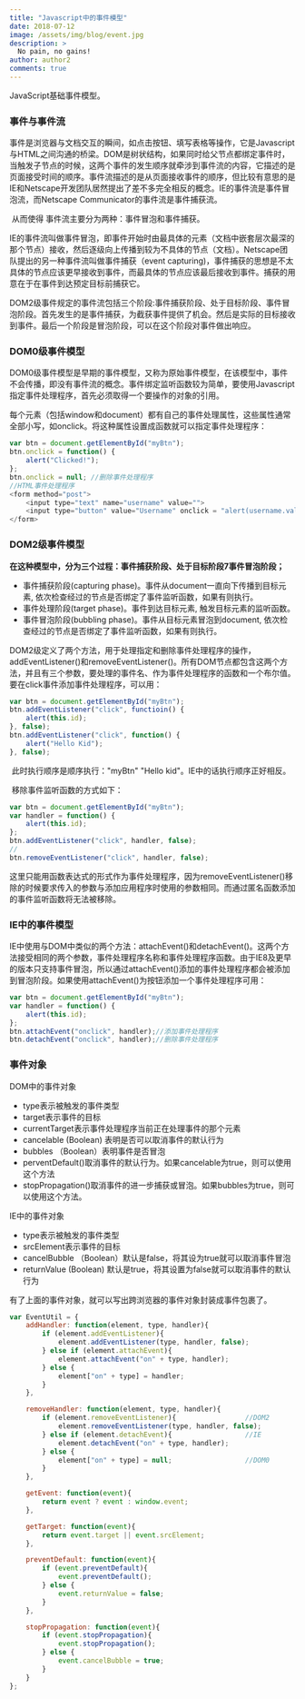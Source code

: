 ```yaml
---
title: "Javascript中的事件模型"
date: 2018-07-12
image: /assets/img/blog/event.jpg
description: >
  No pain, no gains!
author: author2
comments: true
---
```


JavaScript基础事件模型。

### 事件与事件流

​        事件是浏览器与文档交互的瞬间，如点击按钮、填写表格等操作，它是Javascript与HTML之间沟通的桥梁。DOM是树状结构，如果同时给父节点都绑定事件时，当触发子节点的时候，这两个事件的发生顺序就牵涉到事件流的内容，它描述的是页面接受时间的顺序。事件流描述的是从页面接收事件的顺序，但比较有意思的是IE和Netscape开发团队居然提出了差不多完全相反的概念。IE的事件流是事件冒泡流，而Netscape Communicator的事件流是事件捕获流。

​       从而使得 事件流主要分为两种：事件冒泡和事件捕获。

​        IE的事件流叫做事件冒泡，即事件开始时由最具体的元素（文档中嵌套层次最深的那个节点）接收，然后逐级向上传播到较为不具体的节点（文档）。Netscape团队提出的另一种事件流叫做事件捕获（event capturing)，事件捕获的思想是不太具体的节点应该更早接收到事件，而最具体的节点应该最后接收到事件。捕获的用意在于在事件到达预定目标前捕获它。

​        DOM2级事件规定的事件流包括三个阶段:事件捕获阶段、处于目标阶段、事件冒泡阶段。首先发生的是事件捕获，为截获事件提供了机会。然后是实际的目标接收到事件。最后一个阶段是冒泡阶段，可以在这个阶段对事件做出响应。

### **DOM0级事件模型**   

​        DOM0级事件模型是早期的事件模型，又称为原始事件模型，在该模型中，事件不会传播，即没有事件流的概念。事件绑定监听函数较为简单，要使用Javascript指定事件处理程序，首先必须取得一个要操作的对象的引用。

​        每个元素（包括window和document）都有自己的事件处理属性，这些属性通常全部小写，如onclick。将这种属性设置成函数就可以指定事件处理程序：

```javascript
var btn = document.getElementById("myBtn");
btn.onclick = function() {
    alert("Clicked!");
};
btn.onclick = null; //删除事件处理程序
//HTML事件处理程序
<form method="post">
    <input type="text" name="username" value="">
    <input type="button" value="Username" onclick = "alert(username.value)">
</form>
```

###  **DOM2级事件模型**

​        **在这种模型中，分为三个过程：事件捕获阶段、处于目标阶段7事件冒泡阶段；**

- 事件捕获阶段(capturing phase)。事件从document一直向下传播到目标元素, 依次检查经过的节点是否绑定了事件监听函数，如果有则执行。
- 事件处理阶段(target phase)。事件到达目标元素, 触发目标元素的监听函数。
- 事件冒泡阶段(bubbling phase)。事件从目标元素冒泡到document, 依次检查经过的节点是否绑定了事件监听函数，如果有则执行。

​        DOM2级定义了两个方法，用于处理指定和删除事件处理程序的操作，addEventListener()和removeEventListener()。所有DOM节点都包含这两个方法，并且有三个参数，要处理的事件名、作为事件处理程序的函数和一个布尔值。要在click事件添加事件处理程序，可以用：

```javascript
var btn = document.getElementById("myBtn");
btn.addEventListener("click", functioin() {
    alert(this.id);
}, false);
btn.addEventListener("click", function() {
    alert("Hello Kid");
}, false);
```

​        此时执行顺序是顺序执行："myBtn"  "Hello kid"。IE中的话执行顺序正好相反。

​        移除事件监听函数的方式如下：

```javascript
var btn = document.getElementById("myBtn");
var handler = function() {
    alert(this.id);
};
btn.addEventListener("click", handler, false);
// 
btn.removeEventListener("click", handler, false);
```

​        这里只能用函数表达式的形式作为事件处理程序，因为removeEventListener()移除的时候要求传入的参数与添加应用程序时使用的参数相同。而通过匿名函数添加的事件监听函数将无法被移除。

### **IE中的事件模型**

​        IE中使用与DOM中类似的两个方法：attachEvent()和detachEvent()。这两个方法接受相同的两个参数，事件处理程序名称和事件处理程序函数。由于IE8及更早的版本只支持事件冒泡，所以通过attachEvent()添加的事件处理程序都会被添加到冒泡阶段。如果使用attachEvent()为按钮添加一个事件处理程序可用：

```javascript
var btn = document.getElementById("myBtn");
var handler = function() {
    alert(this.id);
};
btn.attachEvent("onclick", handler);//添加事件处理程序
btn.detachEvent("onclick", handler);//删除事件处理程序
```

### **事件对象**

DOM中的事件对象

- type表示被触发的事件类型
- target表示事件的目标
- currentTarget表示事件处理程序当前正在处理事件的那个元素
- cancelable (Boolean) 表明是否可以取消事件的默认行为
- bubbles （Boolean）表明事件是否冒泡
- perventDefault()取消事件的默认行为。如果cancelable为true，则可以使用这个方法
- stopPropagation()取消事件的进一步捕获或冒泡。如果bubbles为true，则可以使用这个方法。

IE中的事件对象

- type表示被触发的事件类型
- srcElement表示事件的目标
- cancelBubble （Boolean）默认是false，将其设为true就可以取消事件冒泡
- returnValue (Boolean) 默认是true，将其设置为false就可以取消事件的默认行为

​        有了上面的事件对象，就可以写出跨浏览器的事件对象封装成事件包裹了。

```javascript
var EventUtil = {
    addHandler: function(element, type, handler){
        if (element.addEventListener){
            element.addEventListener(type, handler, false);
        } else if (element.attachEvent){
            element.attachEvent("on" + type, handler);
        } else {
            element["on" + type] = handler;
        }
    },

    removeHandler: function(element, type, handler){
        if (element.removeEventListener){                 //DOM2
            element.removeEventListener(type, handler, false);
        } else if (element.detachEvent){                  //IE
            element.detachEvent("on" + type, handler);
        } else {
            element["on" + type] = null;                  //DOM0
        }
    },

    getEvent: function(event){
        return event ? event : window.event;
    },

    getTarget: function(event){
        return event.target || event.srcElement;
    },

    preventDefault: function(event){
        if (event.preventDefault){
            event.preventDefault();
        } else {
            event.returnValue = false;
        }
    },

    stopPropagation: function(event){
        if (event.stopPropagation){
            event.stopPropagation();
        } else {
            event.cancelBubble = true;
        }
    }
};
```

 